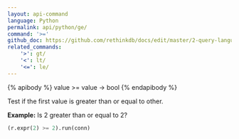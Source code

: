 ```yaml
---
layout: api-command 
language: Python
permalink: api/python/ge/
command: '>='
github_doc: https://github.com/rethinkdb/docs/edit/master/2-query-language/api/python/math-and-logic/ge.md
related_commands:
    '>': gt/
    '<': lt/
    '<=': le/
---
```


{% apibody %}
value >= value &rarr; bool
{% endapibody %}

Test if the first value is greater than or equal to other.

__Example:__ Is 2 greater than or equal to 2?

```py
(r.expr(2) >= 2).run(conn)
```

